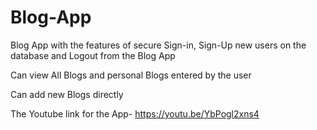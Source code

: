 # Blog-App 

Blog App with the features of secure Sign-in, Sign-Up new users on the database and Logout from the Blog App

Can view All Blogs and personal Blogs entered by the user 

Can add new Blogs directly 

The Youtube link for the App- https://youtu.be/YbPogl2xns4
